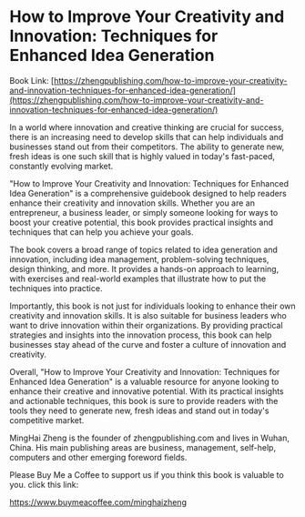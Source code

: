 # How to Improve Your Creativity and Innovation: Techniques for Enhanced Idea Generation

Book Link: [https://zhengpublishing.com/how-to-improve-your-creativity-and-innovation-techniques-for-enhanced-idea-generation/](https://zhengpublishing.com/how-to-improve-your-creativity-and-innovation-techniques-for-enhanced-idea-generation/)

In a world where innovation and creative thinking are crucial for success, there is an increasing need to develop skills that can help individuals and businesses stand out from their competitors. The ability to generate new, fresh ideas is one such skill that is highly valued in today's fast-paced, constantly evolving market.

"How to Improve Your Creativity and Innovation: Techniques for Enhanced Idea Generation" is a comprehensive guidebook designed to help readers enhance their creativity and innovation skills. Whether you are an entrepreneur, a business leader, or simply someone looking for ways to boost your creative potential, this book provides practical insights and techniques that can help you achieve your goals.

The book covers a broad range of topics related to idea generation and innovation, including idea management, problem-solving techniques, design thinking, and more. It provides a hands-on approach to learning, with exercises and real-world examples that illustrate how to put the techniques into practice.

Importantly, this book is not just for individuals looking to enhance their own creativity and innovation skills. It is also suitable for business leaders who want to drive innovation within their organizations. By providing practical strategies and insights into the innovation process, this book can help businesses stay ahead of the curve and foster a culture of innovation and creativity.

Overall, "How to Improve Your Creativity and Innovation: Techniques for Enhanced Idea Generation" is a valuable resource for anyone looking to enhance their creative and innovative potential. With its practical insights and actionable techniques, this book is sure to provide readers with the tools they need to generate new, fresh ideas and stand out in today's competitive market.

MingHai Zheng is the founder of zhengpublishing.com and lives in Wuhan, China. His main publishing areas are business, management, self-help, computers and other emerging foreword fields.

Please Buy Me a Coffee to support us if you think this book is valuable to you. click this link:

https://www.buymeacoffee.com/minghaizheng
